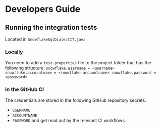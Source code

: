 # Developers Guide

## Running the integration tests

Located in `SnowflakeSqlDialectIT.java`

### Locally

You need to add a `test.properties` file to the project folder that has the following structure:
`
snowflake.username = <username>
snowflake.accountname = <snowflake accountname>
snowflake.password = <password>
`

### In the GitHub CI

The credentials are stored in the following GitHub repository secrets:
- `USERNAME`
- `ACCOUNTNAME`
- `PASSWORD`
and get read out by the relevant CI workflows.


